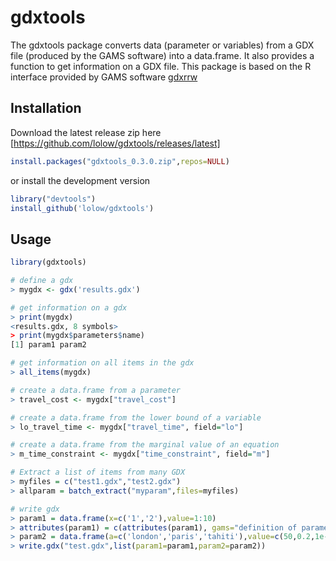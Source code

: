 # gdxtools

The gdxtools package converts data (parameter or variables) from a GDX file (produced by the GAMS software) into a data.frame. It also provides a function to get information on a GDX file. This package is based on the R interface provided by GAMS software [gdxrrw](http://support.gams.com/doku.php?id=gdxrrw:interfacing_gams_and_r)

## Installation

Download the latest release zip here [https://github.com/lolow/gdxtools/releases/latest]

```R
install.packages("gdxtools_0.3.0.zip",repos=NULL)
```

or install the development version

```R
library("devtools")
install_github('lolow/gdxtools')
```

## Usage

```R
library(gdxtools)

# define a gdx
> mygdx <- gdx('results.gdx')

# get information on a gdx
> print(mygdx)
<results.gdx, 8 symbols>
> print(mygdx$parameters$name)
[1] param1 param2

# get information on all items in the gdx
> all_items(mygdx)

# create a data.frame from a parameter
> travel_cost <- mygdx["travel_cost"]

# create a data.frame from the lower bound of a variable
> lo_travel_time <- mygdx["travel_time", field="lo"]

# create a data.frame from the marginal value of an equation
> m_time_constraint <- mygdx["time_constraint", field="m"]

# Extract a list of items from many GDX
> myfiles = c("test1.gdx","test2.gdx")
> allparam = batch_extract("myparam",files=myfiles)

# write gdx
> param1 = data.frame(x=c('1','2'),value=1:10)
> attributes(param1) = c(attributes(param1), gams="definition of parameter 1")
> param2 = data.frame(a=c('london','paris','tahiti'),value=c(50,0.2,1e-2))
> write.gdx("test.gdx",list(param1=param1,param2=param2))


```
